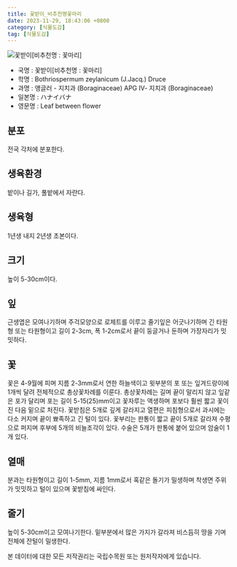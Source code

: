 ```yaml
---
title: 꽃받이_비추천명꽃마리
date: 2023-11-29, 18:43:06 +0800
category: [식물도감]
tag: [식물도감]
---
```




![꽃받이[비추천명 : 꽃마리]](http://www.nature.go.kr/fileUpload/plants/basic/Boraginaceae/Bothriospermum/7737/1_th2.JPG)
- 국명 : 꽃받이[비추천명 : 꽃마리]
- 학명 : Bothriospermum zeylanicum (J.Jacq.) Druce
- 과명 : 앵글러 - 지치과 (Boraginaceae) APG Ⅳ- 지치과 (Boraginaceae)
- 일본명 : ハナイバナ
- 영문명 : Leaf between flower


## 분포
전국 각처에 분포한다.
## 생육환경
밭이나 길가, 풀밭에서 자란다.
## 생육형
1년생 내지 2년생 초본이다.
## 크기
높이 5-30cm이다.
## 잎
근생엽은 모여나기하며 주걱모양으로 로제트를 이루고 줄기잎은 어긋나기하며 긴 타원형 또는 타원형이고 길이 2-3cm, 폭 1-2cm로서 끝이 둥글거나 둔하며 가장자리가 밋밋하다.
## 꽃
꽃은 4-9월에 피며 지름 2-3mm로서 연한 하늘색이고 윗부분의 포 또는 잎겨드랑이에 1개씩 달려 전체적으로 총상꽃차례를 이룬다. 총상꽃차례는 길며 끝이 말리지 않고 잎같은 포가 달리며 포는 길이 5-15(25)mm이고 꽃자루는 액생하며 포보다 훨씬 짧고 꽃이 진 다음 밑으로 처진다. 꽃받침은 5개로 깊게 갈라지고 열편은 피침형으로서 과시에는 다소 커지며 끝이 뾰족하고 긴 털이 있다. 꽃부리는 판통이 짧고 끝이 5개로 갈라져 수평으로 퍼지며 후부에 5개의 비늘조각이 있다. 수술은 5개가 판통에 붙어 있으며 암술이 1개 있다.
## 열매
분과는 타원형이고 길이 1-5mm, 지름 1mm로서 혹같은 돌기가 밀생하며 착생면 주위가 밋밋하고 털이 있으며 꽃받침에 싸인다.
## 줄기
높이 5-30cm이고 모여나기한다. 밑부분에서 많은 가지가 갈라져 비스듬히 땅을 기며 전체에 잔털이 밀생한다.






본 데이터에 대한 모든 저작권리는 국립수목원 또는 원저작자에게 있습니다.
